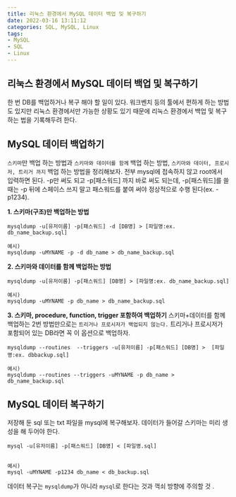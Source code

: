 ```yaml
---
title: 리눅스 환경에서 MySQL 데이터 백업 및 복구하기     
date: 2022-03-16 13:11:12
categories: SQL, MySQL, Linux 
tags:
- MySQL
- SQL
- Linux
---
```


## 리눅스 환경에서 MySQL 데이터 백업 및 복구하기     
한 번 DB를 백업하거나 복구 해야 할 일이 있다. 워크벤치 등의 툴에서 편하게 하는 방법도 있지만 리눅스 환경에서만 가능한 상황도 있기 때문에 리눅스 환경에서 백업 및 복구 하는 법을 기록해두려 한다. 

## MySQL 데이터 백업하기   
`스키마`만 백업 하는 방법과 `스키마와 데이터를 함께` 백업 하는 방법, `스키마와 데이터, 프로시저, 트리거 까지` 백업 하는 방법을 정리해보자. 전부 mysql에 접속하지 않고 root에서 입력하면 된다. -p만 써도 되고 -p[패스워드] 까지 바로 써도 되는데, -p[패스워드]를 쓸 때는 -p 뒤에 스페이스 쓰지 말고 패스워드를 붙여 써야 정상적으로 수행 된다(ex. -p1234).  

**1. 스키마(구조)만 백업하는 방법**

```linux   
mysqldump -u[유저이름] -p[패스워드] -d [DB명] > [파일명:ex. db_name_backup.sql]

예시) 
mysqldump -uMYNAME -p -d db_name > db_name_backup.sql 
```

**2. 스키마와 데이터를 함께 백업하는 방법**

```linux 
mysqldump -u[유저이름] -p[패스워드] [DB명] > [파일명:ex. db_name_backup.sql]

예시) 
mysqldump -uMYNAME -p db_name > db_name_backup.sql 
```  
  
**3. 스키마, procedure, function, trigger 포함하여 백업하기**
스키마+데이터를 함께 백업하는 2번 방법만으로는 `트리거나 프로시저가 백업되지 않는다.` 트리거나 프로시저가 포함되어 있는 DB라면 꼭 이 옵션으로 백업하자.  

```linux  
mysqldump --routines  --triggers -u[유저이름] -p[패스워드] [DB명] >  [파일명:ex. dbbackup.sql]  

예시) 
mysqldump --routines --triggers -uMYNAME -p db_name > db_name_backup.sql 
```  

## MySQL 데이터 복구하기   
저장해 둔 sql 또는 txt 파일을 mysql에 복구해보자. 데이터가 들어갈 스키마는 미리 생성을 해 두어야 한다.  
```
mysql -u[유저이름] -p[패스워드] [DB명] < [파일명.sql]


예시)
mysql -uMYNAME -p1234 db_name < db_backup.sql  
```  
데이터 복구는 `mysqldump`가 아니라 `mysql`로 한다는 것과 꺽쇠 방향에 주의할 것 .  

